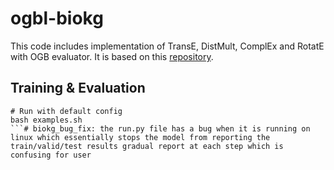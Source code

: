 # ogbl-biokg

This code includes implementation of TransE, DistMult, ComplEx and RotatE with OGB evaluator. It is based on this [repository](https://github.com/DeepGraphLearning/KnowledgeGraphEmbedding).

## Training & Evaluation

```
# Run with default config
bash examples.sh
```# biokg_bug_fix: the run.py file has a bug when it is running on linux which essentially stops the model from reporting the train/valid/test results gradual report at each step which is confusing for user
